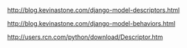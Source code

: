 http://blog.kevinastone.com/django-model-descriptors.html

http://blog.kevinastone.com/django-model-behaviors.html

http://users.rcn.com/python/download/Descriptor.htm
